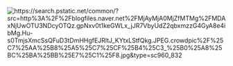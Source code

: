 <img alt="https://search.pstatic.net/common/?src=http%3A%2F%2Fblogfiles.naver.net%2FMjAyMjA0MjZfMTMg%2FMDAxNjUwOTU3NDcyOTQz.gpNxv0t1keGWLx_jJR7VbyUdZ2qbxmzzG4GyA8e4ibMg.Hu-s0TmjsXmcSsQFuD3tDmHHgfEJRltJ_KYtxLStfQkg.JPEG.crowdpic%2F%25C7%25AA%25B8%25A5%25C7%25CF%25B4%25C3_%25B0%25A8%25BC%25BA%25BB%25E7%25C1%25F8.jpg&type=sc960_832" src ="https://img.shields.io/badge/PJB-색상코드.svg?&style=for-the-badge&logo=로고명&logoColor=로고컬러"/>
